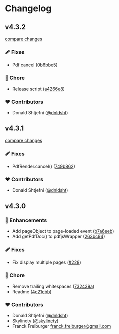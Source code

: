 # Changelog


## v4.3.2

[compare changes](https://github.com/FranckFreiburger/vue-pdf/compare/v4.3.1...v4.3.2)

### 🩹 Fixes

- Pdf cancel ([0b6bbe5](https://github.com/FranckFreiburger/vue-pdf/commit/0b6bbe5))

### 🏡 Chore

- Release script ([a4266e8](https://github.com/FranckFreiburger/vue-pdf/commit/a4266e8))

### ❤️ Contributors

- Donald Shtjefni ([@dnldsht](http://github.com/dnldsht))

## v4.3.1

[compare changes](https://github.com/FranckFreiburger/vue-pdf/compare/v4.3.0...v4.3.1)

### 🩹 Fixes

- PdfRender.cancel() ([749b862](https://github.com/FranckFreiburger/vue-pdf/commit/749b862))

### ❤️ Contributors

- Donald Shtjefni ([@dnldsht](http://github.com/dnldsht))

## v4.3.0


### 🚀 Enhancements

- Add pageObject to page-loaded event ([b7a6eeb](https://github.com/FranckFreiburger/vue-pdf/commit/b7a6eeb))
- Add getPdfDoc() to pdfjsWrapper ([263bc94](https://github.com/FranckFreiburger/vue-pdf/commit/263bc94))

### 🩹 Fixes

- Fix  display multiple pages ([#228](https://github.com/FranckFreiburger/vue-pdf/pull/228))

### 🏡 Chore

- Remove trailing whitespaces ([732439a](https://github.com/FranckFreiburger/vue-pdf/commit/732439a))
- Readme ([4e21ebb](https://github.com/FranckFreiburger/vue-pdf/commit/4e21ebb))

### ❤️ Contributors

- Donald Shtjefni ([@dnldsht](http://github.com/dnldsht))
- Skylinety ([@skylinety](http://github.com/skylinety))
- Franck Freiburger <franck.freiburger@gmail.com>

